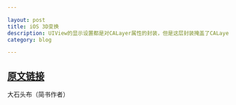 ```yaml
---

layout: post
title: iOS 3D变换
description: UIView的显示设置都是对CALayer属性的封装，但是这层封装掩盖了CALayer提供的3D显示功能。所以我们想让UIView显示3D的效果的话，需要直接操作CALayer。
category: blog

---
```

## [原文链接](http://www.jianshu.com/p/c0839f041040)
大石头布（简书作者）

